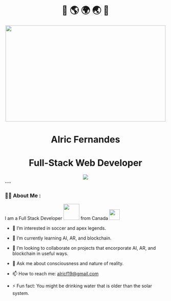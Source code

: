 <h1 align="center">👐 🌎 🌍 🌏 👐</h1>

<div align="center">
  <img src="https://media.giphy.com/media/qgQUggAC3Pfv687qPC/giphy.gif" width="500" height="300" />
</div>
<h1 align="center">Alric Fernandes</h1>
<h1 align="center">Full-Stack Web Developer</h1>
<div align="center">
  <a href="https://www.linkedin.com/in/alric-fernandes-63968a64/">
    <img src="https://img.shields.io/badge/LinkedIn-blue?style=for-the-badge&logo=linkedin&logoColor=white"/>
  </a>
</div>
---

### :man_technologist: About Me :

I am a Full Stack Developer <img src="https://media.giphy.com/media/L8K62iTDkzGX6/giphy.gif" width="50"> from Canada <img src="https://media.giphy.com/media/1Qi9382fpag033DvX7/giphy.gif" width="33"> 

- 🔭 I’m interested in soccer and apex legends.

- 🌱 I’m currently learning AI, AR, and blockchain.

- 🔗 I’m looking to collaborate on projects that encorporate AI, AR, and blockchain in useful ways.

- 💬 Ask me about consciousness and nature of reality.

- 📫 How to reach me: alricf19@gmail.com

- ⚡ Fun fact: You might be drinking water that is older than the solar system.
<!--
**alricf/alricf** is a ✨ _special_ ✨ repository because its `README.md` (this file) appears on your GitHub profile.

Possible about me ideas:
- 🔭 I’m currently working on ...
- 🤔 I’m looking for help with ...
-->
